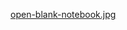 [open-blank-notebook.jpg](https://www.publicdomainpictures.net/en/view-image.php?image=214962&picture=open-blank-notebook)
